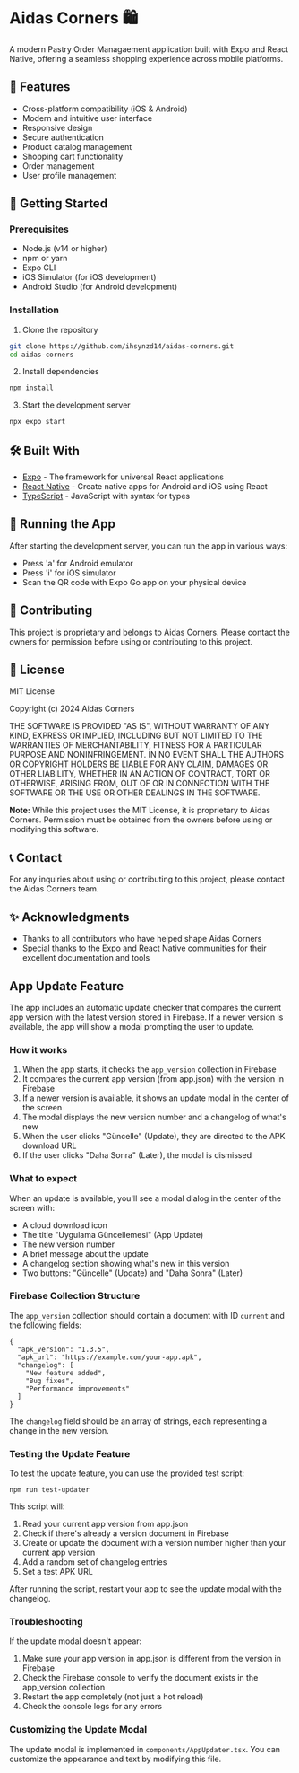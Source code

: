 # Aidas Corners 🛍️

A modern Pastry Order Managaement application built with Expo and React Native, offering a seamless shopping experience across mobile platforms.

## 🌟 Features

- Cross-platform compatibility (iOS & Android)
- Modern and intuitive user interface
- Responsive design
- Secure authentication
- Product catalog management
- Shopping cart functionality
- Order management
- User profile management

## 🚀 Getting Started

### Prerequisites

- Node.js (v14 or higher)
- npm or yarn
- Expo CLI
- iOS Simulator (for iOS development)
- Android Studio (for Android development)

### Installation

1. Clone the repository
```bash
git clone https://github.com/ihsynzd14/aidas-corners.git
cd aidas-corners
```

2. Install dependencies
```bash
npm install
```

3. Start the development server
```bash
npx expo start
```

## 🛠️ Built With

- [Expo](https://expo.dev/) - The framework for universal React applications
- [React Native](https://reactnative.dev/) - Create native apps for Android and iOS using React
- [TypeScript](https://www.typescriptlang.org/) - JavaScript with syntax for types

## 📱 Running the App

After starting the development server, you can run the app in various ways:

- Press 'a' for Android emulator
- Press 'i' for iOS simulator
- Scan the QR code with Expo Go app on your physical device

## 🤝 Contributing

This project is proprietary and belongs to Aidas Corners. Please contact the owners for permission before using or contributing to this project.

## 📄 License

MIT License

Copyright (c) 2024 Aidas Corners

THE SOFTWARE IS PROVIDED "AS IS", WITHOUT WARRANTY OF ANY KIND, EXPRESS OR
IMPLIED, INCLUDING BUT NOT LIMITED TO THE WARRANTIES OF MERCHANTABILITY,
FITNESS FOR A PARTICULAR PURPOSE AND NONINFRINGEMENT. IN NO EVENT SHALL THE
AUTHORS OR COPYRIGHT HOLDERS BE LIABLE FOR ANY CLAIM, DAMAGES OR OTHER
LIABILITY, WHETHER IN AN ACTION OF CONTRACT, TORT OR OTHERWISE, ARISING FROM,
OUT OF OR IN CONNECTION WITH THE SOFTWARE OR THE USE OR OTHER DEALINGS IN THE
SOFTWARE.

**Note:** While this project uses the MIT License, it is proprietary to Aidas Corners. Permission must be obtained from the owners before using or modifying this software.

## 📞 Contact

For any inquiries about using or contributing to this project, please contact the Aidas Corners team.

## ✨ Acknowledgments

- Thanks to all contributors who have helped shape Aidas Corners
- Special thanks to the Expo and React Native communities for their excellent documentation and tools

## App Update Feature

The app includes an automatic update checker that compares the current app version with the latest version stored in Firebase. If a newer version is available, the app will show a modal prompting the user to update.

### How it works

1. When the app starts, it checks the `app_version` collection in Firebase
2. It compares the current app version (from app.json) with the version in Firebase
3. If a newer version is available, it shows an update modal in the center of the screen
4. The modal displays the new version number and a changelog of what's new
5. When the user clicks "Güncelle" (Update), they are directed to the APK download URL
6. If the user clicks "Daha Sonra" (Later), the modal is dismissed

### What to expect

When an update is available, you'll see a modal dialog in the center of the screen with:
- A cloud download icon
- The title "Uygulama Güncellemesi" (App Update)
- The new version number
- A brief message about the update
- A changelog section showing what's new in this version
- Two buttons: "Güncelle" (Update) and "Daha Sonra" (Later)

### Firebase Collection Structure

The `app_version` collection should contain a document with ID `current` and the following fields:

```
{
  "apk_version": "1.3.5",
  "apk_url": "https://example.com/your-app.apk",
  "changelog": [
    "New feature added",
    "Bug fixes",
    "Performance improvements"
  ]
}
```

The `changelog` field should be an array of strings, each representing a change in the new version.

### Testing the Update Feature

To test the update feature, you can use the provided test script:

```
npm run test-updater
```

This script will:
1. Read your current app version from app.json
2. Check if there's already a version document in Firebase
3. Create or update the document with a version number higher than your current app version
4. Add a random set of changelog entries
5. Set a test APK URL

After running the script, restart your app to see the update modal with the changelog.

### Troubleshooting

If the update modal doesn't appear:
1. Make sure your app version in app.json is different from the version in Firebase
2. Check the Firebase console to verify the document exists in the app_version collection
3. Restart the app completely (not just a hot reload)
4. Check the console logs for any errors

### Customizing the Update Modal

The update modal is implemented in `components/AppUpdater.tsx`. You can customize the appearance and text by modifying this file.
